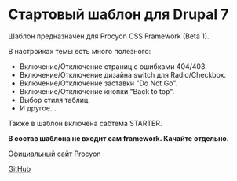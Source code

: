 # Стартовый шаблон для Drupal 7

Шаблон предназначен для Procyon CSS Framework (Beta 1).

В настройках темы есть много полезного:

* Включение/Отключение страниц с ошибками 404/403.
* Включение/Отключение дизайна switch для Radio/Checkbox.
* Включение/Отключение заставки "Do Not Go".
* Включение/Отключение кнопки "Back to top".
* Выбор стиля таблиц.
* И другое...

Также в шаблон включена сабтема STARTER.

**В состав шаблона не входит сам framework. Качайте отдельно.**

[Официальный сайт Procyon](http://procyon.sl-7.ru)

[GitHub](https://github.com/SL7/Procyon)